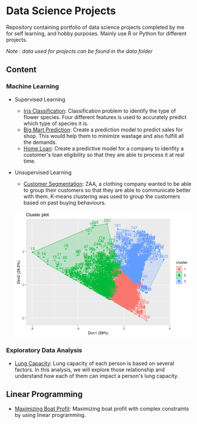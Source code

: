 # Data Science Projects

Repository containing portfolio of data science projects completed by me for self learning, and hobby purposes. Mainly use R or Python for different projects. 

*Note : data used for projects can be found in the data folder*

## Content 
### Machine Learning
 * Supervised Learning
    * [Iris Classification](https://github.com/asyrafflatiffi34/data_science_projects/blob/master/Iris_prediction/iris.md): Classification problem to identify the type of flower species. Four different features is used to accurately predict which type of species it is. 
    * [Big Mart Prediction](https://github.com/asyrafflatiffi34/data_science_projects/blob/master/Bigmart/bigmart.md): Create a prediction model to predict sales for shop. This would help them to minimize wastage and also fulfill all the demands.
    * [Home Loan](https://github.com/asyrafflatiffi34/data_science_projects/blob/master/Home_loan/Loan.md): Create a predictive model for a company to idenfity a customer's loan eligibility so that they are able to process it at real time. 

 * Unsupervised Learning
     * [Customer Segmentation](https://github.com/asyrafflatiffi34/data_science_projects/blob/master/CustomerClustering/CustomerClustering.md): ZAA, a clothing company wanted to be able to group their customers so that they are able to communicate better with them. K-means clustering was used to group the customers based on past buying behaviours. 
     
     ![GitHub Logo](https://github.com/asyrafflatiffi34/data_science_projects/blob/master/CustomerClustering/figures/README-unnamed-chunk-11-1.png)
     
### Exploratory Data Analysis
   * [Lung Capacity](https://github.com/asyrafflatiffi34/data_science_projects/blob/master/Lungcap/lungcap.md): Lung capacity of each person is based on several factors. In this analysis, we will explore those relationship and understand how each of them can impact a person's lung capacity. 
 
## Linear Programming 
   * [Maximizing Boat Profit](https://github.com/asyrafflatiffi34/data_science_projects/blob/master/BoatMax/boat.md): Maximizing boat profit with complex constraints by using linear programming. 
